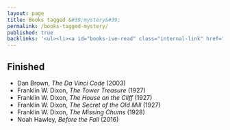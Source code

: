 ```yaml
---
layout: page
title: Books tagged &#39;mystery&#39;
permalink: /books-tagged-mystery/
published: true
backlinks: '<ul><li><a id="books-ive-read" class="internal-link" href="/books-ive-read/">Books I&#39;ve read</a></li></ul>'
---
```




## Finished 
* Dan Brown, _The Da Vinci Code_ (2003) 
* Franklin W. Dixon, _The Tower Treasure_ (1927) 
* Franklin W. Dixon, _The House on the Cliff_ (1927) 
* Franklin W. Dixon, _The Secret of the Old Mill_ (1927) 
* Franklin W. Dixon, _The Missing Chums_ (1928) 
* Noah Hawley, _Before the Fall_ (2016) 
